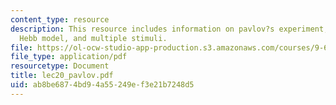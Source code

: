 ```yaml
---
content_type: resource
description: This resource includes information on pavlov?s experiment, terminology,
  Hebb model, and multiple stimuli.
file: https://ol-ocw-studio-app-production.s3.amazonaws.com/courses/9-641j-introduction-to-neural-networks-spring-2005/ab8be6874bd94a55249ef3e21b7248d5_lec20_pavlov.pdf
file_type: application/pdf
resourcetype: Document
title: lec20_pavlov.pdf
uid: ab8be687-4bd9-4a55-249e-f3e21b7248d5
---
```

